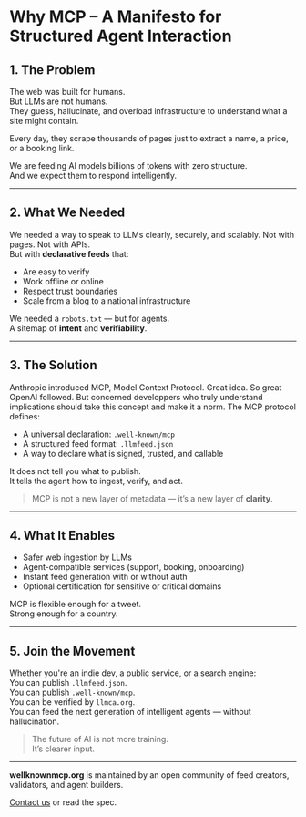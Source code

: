 # Why MCP – A Manifesto for Structured Agent Interaction

## 1. The Problem
The web was built for humans.  
But LLMs are not humans.  
They guess, hallucinate, and overload infrastructure to understand what a site might contain.

Every day, they scrape thousands of pages just to extract a name, a price, or a booking link.

We are feeding AI models billions of tokens with zero structure.  
And we expect them to respond intelligently.

---

## 2. What We Needed
We needed a way to speak to LLMs clearly, securely, and scalably.
Not with pages. Not with APIs.  
But with **declarative feeds** that:
- Are easy to verify
- Work offline or online
- Respect trust boundaries
- Scale from a blog to a national infrastructure

We needed a `robots.txt` — but for agents.  
A sitemap of **intent** and **verifiability**.

---

## 3. The Solution
Anthropic introduced MCP, Model Context Protocol. Great idea. So great OpenAI followed. But concerned developpers who truly understand implications should take this concept and make it a norm.
The MCP protocol defines:
- A universal declaration: `.well-known/mcp`
- A structured feed format: `.llmfeed.json`
- A way to declare what is signed, trusted, and callable

It does not tell you what to publish.  
It tells the agent how to ingest, verify, and act.

> MCP is not a new layer of metadata — it’s a new layer of **clarity**.

---

## 4. What It Enables
- Safer web ingestion by LLMs
- Agent-compatible services (support, booking, onboarding)
- Instant feed generation with or without auth
- Optional certification for sensitive or critical domains

MCP is flexible enough for a tweet.  
Strong enough for a country.

---

## 5. Join the Movement
Whether you're an indie dev, a public service, or a search engine:  
You can publish `.llmfeed.json`.  
You can publish `.well-known/mcp`.  
You can be verified by `llmca.org`.  
You can feed the next generation of intelligent agents — without hallucination.

> The future of AI is not more training.  
> It’s clearer input.

---

**wellknownmcp.org** is maintained by an open community of feed creators, validators, and agent builders.

[Contact us](mailto:join@wellknownmcp.org) or read the spec.


